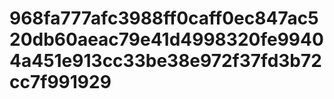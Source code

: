 # 968fa777afc3988ff0caff0ec847ac520db60aeac79e41d4998320fe99404a451e913cc33be38e972f37fd3b72cc7f991929